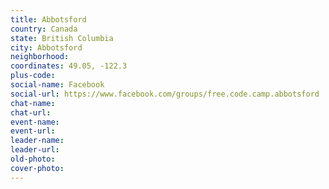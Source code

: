 ```yaml
---
title: Abbotsford
country: Canada
state: British Columbia
city: Abbotsford
neighborhood: 
coordinates: 49.05, -122.3
plus-code:
social-name: Facebook
social-url: https://www.facebook.com/groups/free.code.camp.abbotsford
chat-name:
chat-url:
event-name:
event-url:
leader-name:
leader-url:
old-photo: 
cover-photo:
---
```

